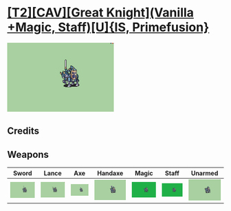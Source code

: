 # [\[T2\]\[CAV\]\[Great Knight\]\(Vanilla +Magic, Staff\)\[U\]{IS, Primefusion}](./%5BT2%5D%5BCAV%5D%5BGreat%20Knight%5D(Vanilla%20+Magic,%20Staff)%5BU%5D%7BIS,%20Primefusion%7D)

<img src="./1.%20Sword/Sword_000.png" alt="[T2][CAV][Great Knight](Vanilla +Magic, Staff)[U]{IS, Primefusion} standing" />

## Credits



## Weapons


|Sword |Lance |Axe |Handaxe |Magic |Staff |Unarmed |
|  :---: | :---: | :---: | :---: | :---: | :---: | :---: |
| <img alt="Sword animation" src="./1.%20Sword/Sword.gif" /> | <img alt="Lance animation" src="./2.%20Lance/Lance.gif" /> | <img alt="Axe animation" src="./3.%20Axe/Axe.gif" /> | <img alt="Handaxe animation" src="./4.%20Handaxe/Handaxe.gif" /> | <img alt="Magic animation" src="./6.%20Magic%20%7BPrimefusion%7D/Magic.gif" /> | <img alt="Staff animation" src="./7.%20Staff%20%7BPrimefusion%7D/Staff.gif" /> | <img alt="Unarmed animation" src="./8.%20Unarmed/Unarmed.gif" /> |
